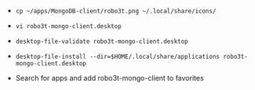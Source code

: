 * `cp ~/apps/MongoDB-client/robo3t.png ~/.local/share/icons/`

* `vi robo3t-mongo-client.desktop`
* `desktop-file-validate robo3t-mongo-client.desktop`
* `desktop-file-install --dir=$HOME/.local/share/applications robo3t-mongo-client.desktop`

* Search for apps and add robo3t-mongo-client to favorites
